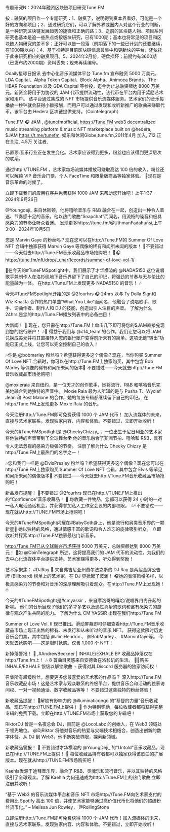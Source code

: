 专题研究N：2024年融资区块链项目研究Tune.FM


按：融资的项目作一个专题研究：1、融资了，说明得到资本界看好，可能是一个好的方向和项目；2、通过研究它们，可以了解外界或圈内人对这个行业的判断，是一种研究区块链发展趋势的捷径和正确的路；3、之前的区块链人物、项目系列研究也基本是追一些热点或按版块研究，已有1000期；基本也将常见的项目和区块链人物研究的差不多；正好可以告一段落（前期落下的一些已计划的还要继续，在1000期以内）；4、基于推特是目前区块链信息最集中和更新快的平台，还依托于此来研究相应的融资项目。5、2024年2月份，硬盘损坏；前期约有3600期（已发布约2000期）资料丢失；现未再续编号。

Odaily星球日报讯 去中心化音乐流媒体平台 Tune.fm 宣布融资 5000 万美元，LDA Capital、Alpha Token Capital、Block Alpha、Animoca Brands、The HBAR Foundation 以及 GDA Capital 等参投，迄今为止总融资额达 8000 万美元。新资金将用于为协议的 JAM 代币提供流动性，该代币在平台内用于奖励艺术家和用户。
该平台通过集成的 NFT 市场提供音乐流媒体服务。艺术家们的音乐每播放一秒钟就会获得小额报酬，而用户可以通过发现和收听新推广的歌曲来赚取代币。该平台由 Hedera 区块链提供支持。（Cointelegraph）


Tune.FM 🎧 ɈAM
,
@tunefmofficial,
https://Tune.FM web3 decentralized music streaming platform & music NFT marketplace built on 
@hedera,
 $JAM https://t.me/tunefm,
娱乐和休闲Globe,tune.fm,2011年4月 加入,
712 正在关注,
4.5万 关注者,


已置顶:音乐行业正在发生变化。艺术家应该得到更多，粉丝也应该得到更深层次的联系。

通过http://TUNE.FM ，艺术家每场流媒体播放可赚取高达 100 倍的收入，粉丝还可以解锁 VIP 音乐会门票、个人 FaceTime 和限量版商品等独家体验。 🚀现在是音乐革命的时候了。

立即下载我们的应用程序并免费获得 1000 JAM 来帮助您开始吧！上午1:37 · 2024年9月26日

@Youngdeji_
来自休斯顿，他将嘻哈音乐与 R&B 融合在一起，创造出一种令人着迷、节奏感十足的音乐。他以热门歌曲“Snapchat”而闻名，用流畅的嗓音和极具感染力的节奏让听众着迷。
发现更多https://tune.fm/@UthmanFadahunsi,上午3:00 · 2024年10月5日

您是 Marvin Gaye 的粉丝吗？现在您可以在http://Tune.FM的 Summer Of Love NFT 合辑中独家获得 Marvin Gaye 等偶像的稀有和闻所未闻的版本！ 🎸不要错过——今天就去http://Tune.FM音乐收藏品市场抢购吧！ 🚀🎧
https://tune.fm/nft/drop/LunarRecords/summer-of-love-vol-1/

🎤在今天的#TuneFMSpotlight中，我们展示了才华横溢的
@NADA5150
这位说唱歌手兼制作人在洛杉矶地下音乐界留下了自己的印记，将强劲的节奏与无与伦比的能量融为一体。
在http://Tune.FM上发现更多 NADA5150 的音乐！ 🎶

今天#TuneFMSpotlight开始的是
@2fourhrs
 🎧
24hrs 以与 Ty Dolla $ign和 Wiz Khalifa 合作的热门单曲“What You Like”而闻名，他融合了说唱歌手、歌手、词曲作者、制作人和 DJ 的技能，创造出引人注目的声音。
了解为什么 24hrs 是您的http://Tune.FM播放列表中的必备曲目！

大新闻！ 🚨
现在，您只需在http://Tune.FM上单击几下即可将您的$JAM直接兑现到您的银行账户！ 🎶💸
得益于我们与
@c14_team
的合作，我们让您可以将 JAM 兑换成美元并将其直接转入您的银行账户变得前所未有的简单。这项无缝“转出”功能已正式上线，让您可以完全控制自己的收入！ 

🎶你是
@bobmarley
粉丝吗？希望获得更多这个偶像？现在，当你购买 Summer Of Love NFT 合辑时，你可以在http://Tune.FM上独家购买，其中包含 Bob Marley 等偶像的稀有和闻所未闻的版本🎸
不要错过——今天就去http://Tune.FM音乐收藏品市场抢购吧！

@moxieraia
来自纽约，是一位天才的创作歌手，她将流行、R&B 和嘻哈音乐完美地融合到她独特的声音中。
Moxie Raia 最为人所知的是与 Pusha T、Wyclef Jean 和 Post Malone 的合作，她的每张专辑都继续留下自己的印记。
在http://Tune.FM上发现更多 Moxie Raia 的音乐。

今天注册http://Tune.FM即可免费获得 1000 个 JAM 代币！
加入流媒体的未来，直接与艺术家联系。发现独家内容、内容和体验。不要错过，立即开始收听！

今天的#TuneFMSpotlight是
@CheekyChizzy_
 ，一位出生于尼日利亚的艺术家将他独特的声音带到了全球舞台🌍
他的音乐融合了非洲节拍、嘻哈和 R&B，具有令人无法忽视的感染力极强的节奏。
注册了解为什么 Cheeky Chizzy 是http://Tune.FM上最热门的名字之一！

🎶您和我们一样是
@ElvisPresley
粉丝吗？希望获得更多这个偶像？现在您可以在http://Tune.FM上独家购买 Summer Of Love NFT 合辑，其中包含 Elvis 等罕见和闻所未闻的偶像版本🎸
不要错过——今天就去http://Tune.FM音乐收藏品市场抢购吧！

新品发布提醒！ 🚨不要错过
@2fourhrs
现已在http://TUNE.FM上推出的“Confidence”音乐收藏品！ 🌟
每收藏一件物品，您都可以获得 24 小时的一对一私人电话通话机会，并获得参加私人工作室会议的内部权限。 🎶🔥不要错过——现在就从http://TUNE.FM市场上抢购吧！

今天的#TuneFMSpotlight闪耀在#BabyGoth身上，他是流行和另类音乐界的一颗新星💫
她以独特的风格，通过情感丰富的歌词和令人难忘的旋律吸引听众。
立即收听并探索http://Tune.FM独家最热门新音乐。

http://Tune.FM已从全球新兴市场获得 5000 万美元，总融资额达到 8000 万美元！ 🚀如
@CoinTelegraph
所述，这将提高我们的 JAM 代币的流动性，为我们的去中心化流媒体平台提供支持。艺术家赚得更多，听众得到奖励！ 

艺术家聚焦： #DJRay 🌟
来自弗吉尼亚州费尔法克斯的 DJ Ray 是两届金牌公告牌 (Billboard) 榜单上的艺术家，在 DJ 界掀起了波澜！ 🎧她的表演风格多样，以极具感染力的节奏和对音乐的深厚理解吸引着观众。在http://Tune.FM上发现她！ 🔥 

今天的#TuneFMSpotlight是#cmyassir ，来自摩洛哥的嘻哈/说唱界冉冉升起的新星。
他们的音乐展现了他们的多才多艺以及通过真挚的歌词和富有感染力的旋律与观众产生共鸣的能力。
了解为什么 CM YASSIR 出现在我们http://Tune.FM

 Summer of Love Vol. II 现已推出。滑动屏幕即可仔细查看http://Tune.FM音乐收藏品市场上现正出售的稀有、未发行和从未听过的音乐 NFT。
获得这款限时历史音乐会门票，其中包括
@JimiHendrix
 、 
@BobMarley
 、 #MarvinGaye等。
今天就去抢购吧——这是限时抢购。仅售 1,000 个 NFT！

新掉落警报！ 🚨
,#AndrewBeckner | INHALE/EXHALE EP 收藏品掉落仅在http://Tune.fm上！ 🎶 8 首曲目灵感来自安德鲁在洛杉矶的生活。 🌆✨购买 INHALE/EXHALE 银级以解锁歌曲 + 获得对其 Discord 服务器的独家访问权！

召集所有超级粉丝。想要更多您最喜爱的艺术家的作品吗？
深入http://Tune.FM音乐收藏品市场！这是艺术家与观众联系的终极平台，提供音乐会和活动的独家访问权、一对一视频通话、数字收藏品等等！
不要错过这些独特的粉丝体验！

新收藏品提醒！ 🚨解锁有影响力的
@illuminaticongo
的“基督的力量”音乐收藏品，现已在http://TUNE.FM上提供！ 🌟
作为特别奖励，每位收藏者都将获得完整专辑的免费下载。立即在http://TUNE.FM市场上获取您的专辑吧！

RiktorDJ 曾是一名夜总会 DJ，目前是
@LocoLabz
的创始人，在 Web3 领域处于领先地位。 
@DjRiktor
将他对音乐的热爱与尖端技术相结合，创造出创新的数字体验。从 DJ 到 Web3，他不断突破界限，探索新领域。

新收藏品警报！ 🚨
不要错过才华横溢的
@YoungDeji_
的“Untold”音乐收藏品，现已在http://TUNE.FM上提供！ 🌟
每位收藏品持有者都可以独家获得该歌曲的扩展版本。现在就从http://TUNE.FM市场购买吧！

Kaehla发源于迪拜音乐界，融合了 R&B、灵魂乐和流行音乐，并以其独特的风格吸引了全球观众。了解 Kaehla 为何迅速成为http://Tune.FM上的热门歌曲
立即注册并收听！

“基于 Web3 的音乐流媒体平台和音乐 NFT 市场http://Tune.FM向艺术家支付的费用比 Spotify 高出 100 倍，并使艺术家能够通过高价值代币化将他们的超级粉丝货币化。” – Melissa Jun Rowley， 
@RollingStone

立即注册http://Tune.FM即可免费获得 1000 个 JAM 代币！加入流媒体的未来，直接与艺术家联系。发现独家内容、内容和体验。不要错过，立即开始收听！


